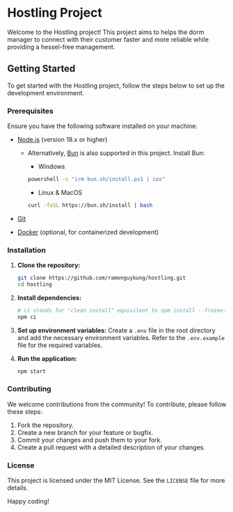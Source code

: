 # Hostling Project

Welcome to the Hostling project! This project aims to helps the dorm manager to connect with their customer faster and more reliable while providing a hessel-free management.

## Getting Started

To get started with the Hostling project, follow the steps below to set up the development environment.

### Prerequisites

Ensure you have the following software installed on your machine:

- [Node.js](https://nodejs.org/) (version 18.x or higher)
  - Alternatively, [Bun](https://bun.sh/) is also supported in this project. Install Bun:
    - Windows

    ```bash
    powershell -c "irm bun.sh/install.ps1 | iex"
    ```

    - Linux & MacOS

    ```bash
    curl -fsSL https://bun.sh/install | bash
    ```

- [Git](https://git-scm.com/)
- [Docker](https://www.docker.com/) (optional, for containerized development)

### Installation

1. **Clone the repository:**

    ```bash
    git clone https://github.com/ramenguykung/hostling.git
    cd hostling
    ```

2. **Install dependencies:**

    ```bash
    # ci stands for "clean install" equivilent to npm install --frozen-lockfile
    npm ci 
    ```

3. **Set up environment variables:**
    Create a `.env` file in the root directory and add the necessary environment variables. Refer to the `.env.example` file for the required variables.

4. **Run the application:**

    ```bash
    npm start
    ```

### Contributing

We welcome contributions from the community! To contribute, please follow these steps:

1. Fork the repository.
2. Create a new branch for your feature or bugfix.
3. Commit your changes and push them to your fork.
4. Create a pull request with a detailed description of your changes.

### License

This project is licensed under the MIT License. See the `LICENSE` file for more details.

Happy coding!
